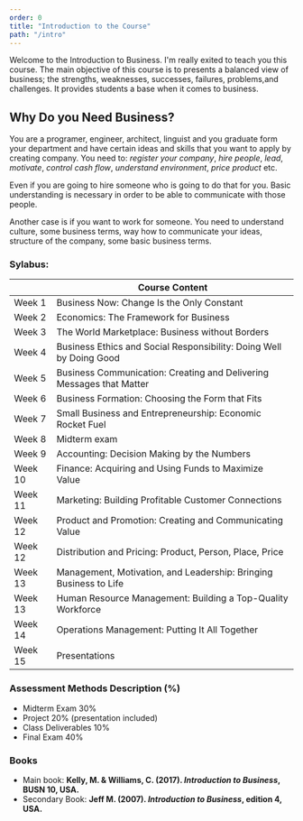 ```yaml
---
order: 0
title: "Introduction to the Course"
path: "/intro"
---
```


Welcome to the Introduction to Business. I'm really exited to teach you this course. The main objective of this course is to presents a balanced view of business; the strengths, weaknesses, successes, failures, problems,and challenges. It provides students a base when it comes to business.

## Why Do you Need Business?

You are a programer, engineer, architect, linguist and you graduate form your department and have certain ideas and skills that you want to apply by creating company. You need to: _register your company_, _hire people_, _lead_, _motivate_, _control cash flow_, _understand environment_, _price product_ etc.

Even if you are going to hire someone who is going to do that for you. Basic understanding is necessary in order to be able to communicate with those people.    

Another case is if you want to work for someone. You need to understand culture, some business terms, way how to communicate your ideas, structure of the company, some basic business terms.

 ### Sylabus:

|    |  Course Content                                                                                                                              |
|---------|-----------------------------------------------------------------------------------------------------------------------------------------|
| Week 1  | Business Now: Change Is the Only Constant                                                                                               |
| Week 2  | Economics: The Framework for Business                                                                                                   |
| Week 3  | The World Marketplace: Business without Borders                                                                                         |
| Week 4  | Business Ethics and Social Responsibility: Doing Well by Doing Good                                                                     |
| Week 5  | Business Communication: Creating and Delivering Messages that Matter                                                                    |
| Week 6  | Business Formation: Choosing the Form that Fits                                                                                         |
| Week 7  | Small Business and Entrepreneurship: Economic Rocket Fuel                                                                               |
| Week 8  | Midterm exam                                                                                                                            |
| Week 9  | Accounting: Decision Making by the Numbers                                                                                              |
| Week 10 | Finance: Acquiring and Using Funds to Maximize Value                                                                                    |
| Week 11 | Marketing: Building Profitable Customer Connections                                                                                     |
| Week 12 | Product and Promotion: Creating and Communicating Value                                                                            |
| Week 12 | Distribution and Pricing: Product, Person, Place, Price                                                                            |
| Week 13 | Management, Motivation, and Leadership: Bringing Business to Life                                                                  |
| Week 13 | Human Resource Management: Building a Top-Quality Workforce                                                                       |
| Week 14 | Operations Management: Putting It All Together                                                                                     |
| Week 15 | Presentations                                                                                                                           |

### Assessment Methods Description (%)

* Midterm Exam 30%
* Project 20% (presentation included)
* Class Deliverables 10%
* Final Exam 40% 

### Books
* Main book: __Kelly, M. & Williams, C. (2017). _Introduction to Business_, BUSN 10, USA.__
* Secondary Book: __Jeff M. (2007). _Introduction to Business_, edition 4, USA.__


<!-- ## Who Am I? 

My name is Ekrem Nurovic. I teach Digital Marketing, Service Marketing, Marketing Management and Introduction to Business. My passion is entrepreneurship. Created my first company when I was a third year student. With that company won first place in Burch startup competition. Created team, developed project, won "Regional Imagine Cup" organized by Microsoft. 

I'm studying onile web development and I knid of like JsvaScript or batter to say MERN (MongoDB, Express, React, Node.js). In my free time I'm trying to lear some design Photoshop and Illustrator and I also do some sport.   -->
